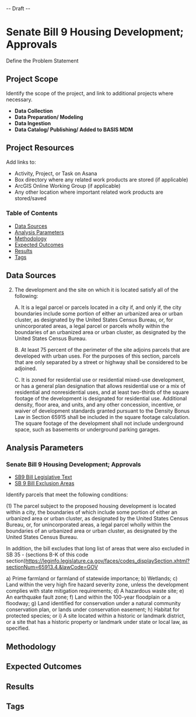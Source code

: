 -- Draft --

# Senate Bill 9 Housing Development; Approvals

Define the Problem Statement

## Project Scope

Identify the scope of the project, and link to additional projects where necessary.

- **Data Collection**
- **Data Preparation/ Modeling**
- **Data Ingestion**
- **Data Catalog/ Publishing/ Added to BASIS MDM**

## Project Resources

Add links to:
- Activity, Project, or Task on Asana 
- Box directory where any related work products are stored (if applicable) 
- ArcGIS Online Working Group (if applicable) 
- Any other location where important related work products are stored/saved 

### Table of Contents

- [Data Sources](#data-sources)
- [Analysis Parameters](#analysis-parameters)
- [Methodology](#methodology)
- [Expected Outcomes](#expected-outcomes)
- [Results](#results)
- [Tags](#tags)

## Data Sources

2. The development and the site on which it is located satisfy all of the following:

	A. It is a legal parcel or parcels located in a city if, and only if, the city boundaries include some portion of either an urbanized area or urban cluster, as designated by the United States Census Bureau, or, for unincorporated areas, a legal parcel or parcels wholly within the boundaries of an urbanized area or urban cluster, as designated by the United States Census Bureau.

	B. At least 75 percent of the perimeter of the site adjoins parcels that are developed with urban uses. For the purposes of this section, parcels that are only separated by a street or highway shall be considered to be adjoined.

	C. It is zoned for residential use or residential mixed-use development, or has a general plan designation that allows residential use or a mix of residential and nonresidential uses, and at least two-thirds of the square footage of the development is designated for residential use. Additional density, floor area, and units, and any other concession, incentive, or waiver of development standards granted pursuant to the Density Bonus Law in Section 65915 shall be included in the square footage calculation. The square footage of the development shall not include underground space, such as basements or underground parking garages.

## Analysis Parameters

### Senate Bill 9 Housing Development; Approvals

- [SB9 Bill Legislative Text](https://leginfo.legislature.ca.gov/faces/billNavClient.xhtml?bill_id=202120220SB9)
- [SB 9 Bill Exclusion Areas](https://leginfo.legislature.ca.gov/faces/codes_displaySection.xhtml?sectionNum=65913.4.&lawCode=GOV)

Identify parcels that meet the following conditions: 

(1) The parcel subject to the proposed housing development is located within a city, the boundaries of which include some portion of either an urbanized area or urban cluster, as designated by the United States Census Bureau, or, for unincorporated areas, a legal parcel wholly within the boundaries of an urbanized area or urban cluster, as designated by the United States Census Bureau.
 
In addition, the bill excludes that long list of areas that were also excluded in SB 35  - (sections B-K of this code section)https://leginfo.legislature.ca.gov/faces/codes_displaySection.xhtml?sectionNum=65913.4.&lawCode=GOV
 
a) Prime farmland or farmland of statewide importance;
b) Wetlands;
c) Land within the very high fire hazard severity zone, unless the development complies with state mitigation requirements;
d) A hazardous waste site;
e) An earthquake fault zone;
f) Land within the 100-year floodplain or a floodway;
g) Land identified for conservation under a natural community conservation plan, or lands under conservation easement;
h) Habitat for protected species; or
i) A site located within a historic or landmark district, or a site that has a historic property or landmark under state or local law, as specified.

## Methodology

## Expected Outcomes

## Results

## Tags